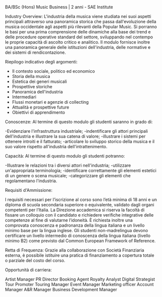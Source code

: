 BA/BSc (Hons) Music Business | 2 anni - SAE Institute

Industry Overview:
L'industria della musica viene studiata nei suoi aspetti principali attraverso una panoramica storica che passa dall'evoluzione della musica occidentale agli aspetti più rilevanti della Popular Music. Si porranno le basi per una prima comprensione delle dinamiche alla base dei trend e delle procedure operative standard del settore, sviluppando nel contempo le proprie capacità di ascolto critico e analitico. Il modulo fornisce inoltre una panoramica generale delle istituzioni dell'industria, delle normative e dei sistemi di rendicontazione.


Riepilogo indicativo degli argomenti:

- Il contesto sociale, politico ed economico
- Storia della musica
- Estetica dei generi musicali
- Prospettive storiche
- Panoramica dell'industria
- Intermediari 
- Flussi monetari e agenzie di collecting
- Attualità e prospettive future
- Obiettivi di apprendimento

Conoscenze:
Al termine di questo modulo gli studenti saranno in grado di:

-Evidenziare l'infrastruttura industriale;
-indentificare gli attori principali dell'industria e illustrare la sua catena di valore;
-illustrare i sistemi per ottenere introiti e il fatturato;
-articolare lo sviluppo storico della musica e il suo valore rispetto all'industria dell'intrattenimento.

Capacità:
Al termine di questo modulo gli studenti potranno:

-Illustrare le relazioni tra i diversi attori nell'industria;
-utilizzare un'appropriata terminologia;
-identificare correttamente gli elementi estetici di un genere o scena musicale;
-categorizzare gli elementi che regolamentano l'industria.

Requisiti d'Ammissione:

I requisiti necessari per l’iscrizione al corso sono l’età minima di 18 anni e un diploma di scuola secondaria superiore o equivalente, validato dagli organi competenti per l’Italia.
La Direzione accademica si riserva la facoltà di fissare un colloquio con il candidato e richiedere verifiche integrative delle competenze al fine di valutarne l’idoneità.
È richiesta inoltre una comprovata conoscenza e padronanza della lingua italiana e un livello minimo base per la lingua inglese.
Gli studenti non-madrelingua devono certificare un livello intermedio di conoscenza della lingua italiana (livello minimo B2) come previsto dal Common European Framework of Reference.

Retta di Frequenza:
Grazie alla collaborazione con Società Finanziaria esterna, 
è possibile istituire una pratica di finanziamento a copertura totale o parziale del costo del corso.

Opportunità di carriera:

Artist Manager
PR Director
Booking Agent
Royalty Analyst
Digital Strategist
Tour Promoter
Touring Manager
Event Manager
Marketing officer
Account Manager
A&R Manager
Business Development Manager
